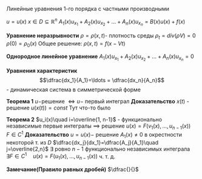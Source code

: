 Линейные уравнения 1-го порядка с частными производными

$u = u(x)$
$x \in D \subseteq \mathbb{R}^{n}$
$A_{1}(x) u_{x_{1}} + A_{2}(x)u_{x_{2}} + \ldots +A_n(x)u_{x_n}=B(x)u(x)+f(x)$


**Уравнение неразрывности**
	$\rho=\rho(x, t)$- плотность среды
	$\rho_t = div(\rho V)=0$
	$\rho(0)=\rho_0(x)$
	Общее решение: $\rho(x, t)=f(x-Vt)$

**Однородное линейное уравнение**
	$A_{1}(x) u_{x_{1}} + A_{2}(x)u_{x_{2}} + \ldots +A_n(x)u_{x_n}=0$

**Уравнения характеристик**
	$$\dfrac{dx_1}{A_1}=\ldots = \dfrac{dx_n}{A_n}$$ - динамическая система в симметрической форме

**Теорема 1**
	$u-$решение $\iff u-$ первый интеграл
**Доказательство**
	$x(t)$ - решение
	$u(x(t))=const$
	Тут что-то было

**Теорема 2**
	$u_i(x)\quad i=\overline{1, n-1}$ - функционально независимые первые интегралы
	$\implies$ решение
	$u(x)=F(v_1(x), \ldots, u_{n-1}(x))\quad F\in C^1$
**Доказательство**
	$u=u(x)-$ решение
	$A_1(x)\neq 0$ в окрестности некоторой т. из  $D$
	$\dfrac{dx_j}{dx_1}=\dfrac{A_j}{A_1}\quad j=\overline{2,n}$
	$\exists$ ровно $n-1$ функционально независимых интеграла
	$\exists F\in C^1\quad u(x)=F(u_1(x),\ldots, u_{n-1}(x))$
	ч. т. д.

**Замечание(Правило равных дробей)**
	$\dfrac{}{}$